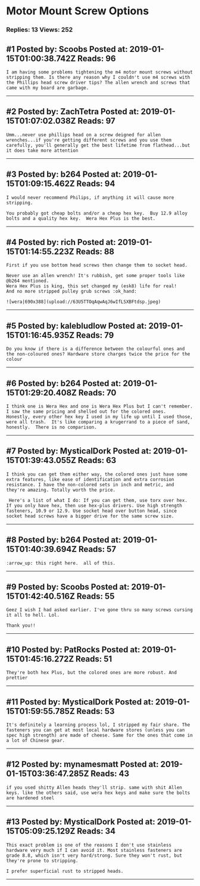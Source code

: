 # Motor Mount Screw Options

### Replies: 13 Views: 252

## \#1 Posted by: Scoobs Posted at: 2019-01-15T01:00:38.742Z Reads: 96

```
I am having some problems tightening the m4 motor mount screws without stripping them. Is there any reason why I couldn't use m4 screws with the Phillips head screw driver tips? The allen wrench and screws that came with my board are garbage.
```

---
## \#2 Posted by: ZachTetra Posted at: 2019-01-15T01:07:02.038Z Reads: 97

```
Umm...never use phillips head on a screw deigned for allen wrenches...if you're getting different screws and you use them carefully, you'll generally get the best lifetime from flathead...but it does take more attention
```

---
## \#3 Posted by: b264 Posted at: 2019-01-15T01:09:15.462Z Reads: 94

```
I would never recommend Philips, if anything it will cause more stripping.

You probably got cheap bolts and/or a cheap hex key.  Buy 12.9 alloy bolts and a quality hex key.  Wera Hex Plus is the best.
```

---
## \#4 Posted by: rich Posted at: 2019-01-15T01:14:55.223Z Reads: 88

```
First if you use bottom head screws then change them to socket head.

Never use an allen wrench! It's rubbish, get some proper tools like @b264 mentioned. 
Wera Hex Plus is king, this set changed my (esk8) life for real! 
And no more stripped pulley grub screws :ok_hand:

![wera|690x388](upload://63U5TTOqAqwAqJ6wIfLSXBFtdsp.jpeg)
```

---
## \#5 Posted by: kalebludlow Posted at: 2019-01-15T01:16:45.935Z Reads: 79

```
Do you know if there is a difference between the colourful ones and the non-coloured ones? Hardware store charges twice the price for the colour
```

---
## \#6 Posted by: b264 Posted at: 2019-01-15T01:29:20.408Z Reads: 70

```
I think one is Wera Hex and one is Wera Hex Plus but I can't remember.  I saw the same pricing and shelled out for the colored ones.  Honestly, every other hex key I used in my life up until I used those, were all trash.  It's like comparing a krugerrand to a piece of sand, honestly.  There is no comparison.
```

---
## \#7 Posted by: MysticalDork Posted at: 2019-01-15T01:39:43.055Z Reads: 63

```
I think you can get them either way, the colored ones just have some extra features, like ease of identification and extra corrosion resistance. I have the non-colored sets in inch and metric, and they're amazing. Totally worth the price.

 Here's a list of what I do: If you can get them, use torx over hex. If you only have hex, then use hex-plus drivers. Use high strength fasteners, 10.9 or 12.9. Use socket head over button head, since socket head screws have a bigger drive for the same screw size.
```

---
## \#8 Posted by: b264 Posted at: 2019-01-15T01:40:39.694Z Reads: 57

```
:arrow_up: this right here.  all of this.
```

---
## \#9 Posted by: Scoobs Posted at: 2019-01-15T01:42:40.516Z Reads: 55

```
Geez I wish I had asked earlier. I've gone thru so many screws cursing it all to hell. Lol.

Thank you!!
```

---
## \#10 Posted by: PatRocks Posted at: 2019-01-15T01:45:16.272Z Reads: 51

```
They're both hex Plus, but the colored ones are more robust. And prettier
```

---
## \#11 Posted by: MysticalDork Posted at: 2019-01-15T01:59:55.785Z Reads: 53

```
It's definitely a learning process lol, I stripped my fair share. The fasteners you can get at most local hardware stores (unless you can spec high strength) are made of cheese. Same for the ones that come in a lot of Chinese gear.
```

---
## \#12 Posted by: mynamesmatt Posted at: 2019-01-15T03:36:47.285Z Reads: 43

```
if you used shitty Allen heads they'll strip. same with shit Allen keys. like the others said, use wera hex keys and make sure the bolts are hardened steel
```

---
## \#13 Posted by: MysticalDork Posted at: 2019-01-15T05:09:25.129Z Reads: 34

```
This exact problem is one of the reasons I don't use stainless hardware very much if I can avoid it. Most stainless fasteners are grade 8.8, which isn't very hard/strong. Sure they won't rust, but they're prone to stripping.

I prefer superficial rust to stripped heads.
```

---
